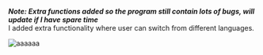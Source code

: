 <strong>*Note: Extra functions added so the program still contain lots of bugs, will update if I have spare time*</strong>
<br>
I added extra functionality where user can switch from different languages.
<br>


![aaaaaa](https://user-images.githubusercontent.com/122131469/218611779-94dc78b7-2727-4f5e-b8a5-b44eddba65a3.gif)
